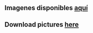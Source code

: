
## Imagenes disponibles [aquí](https://drive.google.com/open?id=1hwTrm5Z9upkQI5XoGqVY2PtPV9Rxi54f)

## Download pictures [here](https://drive.google.com/open?id=1hwTrm5Z9upkQI5XoGqVY2PtPV9Rxi54f)